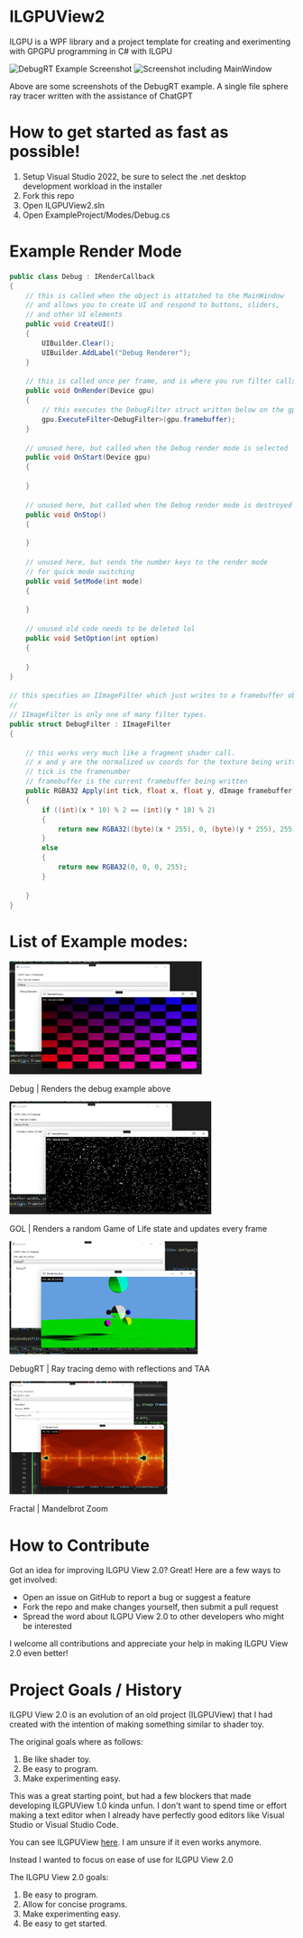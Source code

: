 # ILGPUView2

ILGPU is a WPF library and a project template for creating and exerimenting with GPGPU programming in C# with ILGPU

<p float="left">
<img src="./assets/DebugRT.png" height="200" alt="DebugRT Example Screenshot" display="inline"/>
<img src="./assets/MainWindow.png" height="200" alt="Screenshot including MainWindow"  display="inline"/>
</p>

Above are some screenshots of the DebugRT example. A single file sphere ray tracer written with the assistance of ChatGPT

# How to get started as fast as possible!

1. Setup Visual Studio 2022, be sure to select the .net desktop development workload in the installer
2. Fork this repo
3. Open ILGPUView2.sln
4. Open ExampleProject/Modes/Debug.cs

# Example Render Mode

```csharp
public class Debug : IRenderCallback
{
    // this is called when the object is attatched to the MainWindow
    // and allows you to create UI and respond to buttons, sliders, 
    // and other UI elements
    public void CreateUI()
    {
        UIBuilder.Clear();
        UIBuilder.AddLabel("Debug Renderer");
    }

    // this is called once per frame, and is where you run filter calls
    public void OnRender(Device gpu)
    {
        // this executes the DebugFilter struct written below on the gpu.framebuffer object
        gpu.ExecuteFilter<DebugFilter>(gpu.framebuffer);
    }

    // unused here, but called when the Debug render mode is selected
    public void OnStart(Device gpu)
    {

    }

    // unused here, but called when the Debug render mode is destroyed
    public void OnStop()
    {

    }

    // unused here, but sends the number keys to the render mode
    // for quick mode switching
    public void SetMode(int mode)
    {

    }

    // unused old code needs to be deleted lol
    public void SetOption(int option)
    {

    }
}

// this specifies an IImageFilter which just writes to a framebuffer object
// 
// IImageFilter is only one of many filter types.
public struct DebugFilter : IImageFilter
{

    // this works very much like a fragment shader call. 
    // x and y are the normalized uv coords for the texture being written
    // tick is the framenumber
    // framebuffer is the current framebuffer being written
    public RGBA32 Apply(int tick, float x, float y, dImage framebuffer)
    {
        if ((int)(x * 10) % 2 == (int)(y * 10) % 2)
        {
            return new RGBA32((byte)(x * 255), 0, (byte)(y * 255), 255);
        }
        else
        {
            return new RGBA32(0, 0, 0, 255);
        }

    }
}
```

# List of Example modes:

<p float="left">
<img src="./assets/modes/Debug.png" height="200" alt="Debug Example Screenshot" display="inline"/>
</p>
Debug | Renders the debug example above

<p float="left">
<img src="./assets/modes/GOL.png" height="200" alt="Game of Life Example Screenshot" display="inline"/>
</p>
GOL | Renders a random Game of Life state and updates every frame

<p float="left">
<img src="./assets/modes/DebugRT.png" height="200" alt="DebugRT Example Screenshot" display="inline"/>
</p>
DebugRT | Ray tracing demo with reflections and TAA

<p float="left">
<img src="./assets/modes/Fractal.png" height="200" alt="Mandelbrot Zoom Example Screenshot" display="inline"/>
</p>
Fractal | Mandelbrot Zoom

# How to Contribute

Got an idea for improving ILGPU View 2.0? Great! Here are a few ways to get involved:

* Open an issue on GitHub to report a bug or suggest a feature
* Fork the repo and make changes yourself, then submit a pull request
* Spread the word about ILGPU View 2.0 to other developers who might be interested

I welcome all contributions and appreciate your help in making ILGPU View 2.0 even better!

# Project Goals / History
ILGPU View 2.0 is an evolution of an old project (ILGPUView) that I had created with the intention of making something similar to shader toy. 

The original goals where as follows: 

1. Be like shader toy.
2. Be easy to program.
3. Make experimenting easy.

This was a great starting point, but had a few blockers that made developing ILGPUView 1.0 kinda unfun. I don't want to spend time or effort making a text editor when I already have perfectly good editors like Visual Studio or Visual Studio Code. 

You can see ILGPUView [here](https://github.com/NullandKale/ILGPUView/). I am unsure if it even works anymore.

Instead I wanted to focus on ease of use for ILGPU View 2.0

The ILGPU View 2.0 goals:

1. Be easy to program.
2. Allow for concise programs.
3. Make experimenting easy.
4. Be easy to get started.
